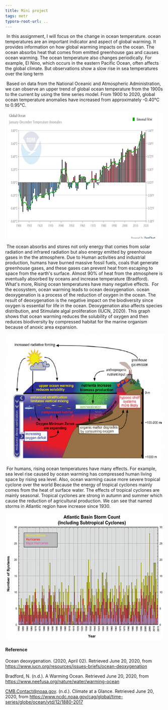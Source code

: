 ```yaml
---
title: Mini project
tags: metr
typora-root-url: ..
---
```



​	In this assignment, I will focus on the change in ocean temperature. ocean temperatures are an important indicator and aspect of global warming. It provides information on how global warming impacts on the ocean. The ocean absorbs heat that comes from emitted greenhouse gas and causes ocean warming. The ocean temperature also changes periodically. For example, El Nino, which occurs in the eastern Pacific Ocean, often affects the global climate. But observations show a slow rise in sea temperatures over the long term

​	Based on data from the National Oceanic and Atmospheric Administration, we can observe an upper trend of global ocean temperature from the 1900s to the current by using the time series model. From 1900 to 2020, global ocean temperature anomalies have increased from approximately -0.40℃ to 0.95°C.

<img src = "/assets/images/Mini_project/t.png" width = "600" height = "400" />



​	The ocean absorbs and stores not only energy that comes from solar radiation and infrared radiation but also energy emitted by greenhouse gases in the the atmosphere. Due to Human activities and industrial production, humans have burned massive fossil fuels, coals that generate greenhouse gases, and these gases can prevent heat from escaping to space from the earth's surface. Almost 90% of heat from the atmosphere is eventually absorbed by oceans and increase temperature (Bradford). What's more, Rising ocean temperatures have many negative effects.
​	For the ecosystem, ocean warming leads to ocean deoxygenation. ocean deoxygenation is a process of the reduction of oxygen in the ocean. The result of deoxygenation is the negative impact on the biodiversity since oxygen is essential for life in the ocean. Deoxygenation also affects species distribution, and Stimulate algal proliferation (IUCN, 2020). This graph shows that ocean warming reduces the solubility of oxygen and then reduces biodiversity by compressed habitat for the marine organism because of anoxic area expansion.

<img src="/assets/images/Mini_project/image.png"  width = "600" height = "400"/>



​	For humans, rising ocean temperatures have many effects. For example, sea level rise caused by ocean warming has compressed human living space by rising sea level. Also, ocean warming cause more severe tropical cyclone over the world Because the energy of tropical cyclones mainly comes from the heat of surface water. The effects of tropical cyclones are mainly seasonal. Tropical cyclones are strong in autumn and summer which cause the reduction of agricultural production. We can see that named storms in Atlantic region have increase since 1930.

<img src = "/assets/images/Mini_project/at.png" width = "600" height = "400" />

#### Reference

Ocean deoxygenation. (2020, April 02). Retrieved June 20, 2020, from https://www.iucn.org/resources/issues-briefs/ocean-deoxygenation

Bradford, N. (n.d.). A Warming Ocean. Retrieved June 20, 2020, from https://www.neefusa.org/nature/water/warming-ocean

CMB.Contact@noaa.gov. (n.d.). Climate at a Glance. Retrieved June 20, 2020, from https://www.ncdc.noaa.gov/cag/global/time-series/globe/ocean/ytd/12/1880-2017
